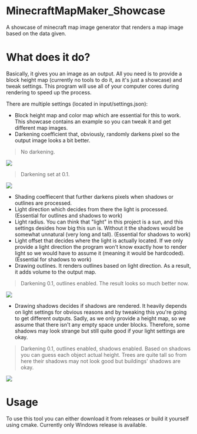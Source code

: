 # MinecraftMapMaker_Showcase
A showcase of minecraft map image generator that renders a map image based on the data given.

# What does it do?

Basically, it gives you an image as an output. All you need is to provide a block height map (currently no tools to do it, as it's just a showcase) and tweak settings. This program will use all of your computer cores during rendering to speed up the process.

There are multiple settings (located in input/settings.json):

* Block height map and color map which are essential for this to work. This showcase contains an example so you can tweak it and get different map images.
* Darkening coefficient that, obviously, randomly darkens pixel so the output image looks a bit better.

> No darkening.

![](https://github.com/Blika/MinecraftMapMaker_Showcase/assets/61899272/891cc169-966d-4144-91f1-bfd392b1ec71)

> Darkening set at 0.1.

![](https://github.com/Blika/MinecraftMapMaker_Showcase/assets/61899272/1cdb5f9e-44c0-4a0d-a54a-75be3c1260e5)

* Shading coeffiecent that further darkens pixels when shadows or outlines are processed.
* Light direction which decides from there the light is processed. (Essential for outlines and shadows to work)
* Light radius. You can think that "light" in this project is a sun, and this settings desides how big this sun is. Without it the shadows would be somewhat unnatural (very long and tall). (Essential for shadows to work)
* Light offset that decides where the light is actually located. If we only provide a light direction the program won't know exactly how to render light so we would have to assume it (meaning it would be hardcoded). (Essential for shadows to work)
* Drawing outlines. It renders outlines based on light direction. As a result, it adds volume to the output map.

> Darkening 0.1, outlines enabled. The result looks so much better now.

![](https://github.com/Blika/MinecraftMapMaker_Showcase/assets/61899272/6228078e-ef1a-401a-9a35-b8652e83a18b)

* Drawing shadows decides if shadows are rendered. It heavily depends on light settings for obvious reasons and by tweaking this you're going to get different outputs. Sadly, as we only provide a height map, so we assume that there isn't any empty space under blocks. Therefore, some shadows may look strange but still quite good if your light settings are okay.

> Darkening 0.1, outlines enabled, shadows enabled. Based on shadows you can guess each object actual height. Trees are quite tall so from here their shadows may not look good but buildings' shadows are okay.

![](https://github.com/Blika/MinecraftMapMaker_Showcase/assets/61899272/ae50f1c8-356c-4765-8e6c-0a8529a70c91)

# Usage

To use this tool you can either download it from releases or build it yourself using cmake. Currently only Windows release is available.
